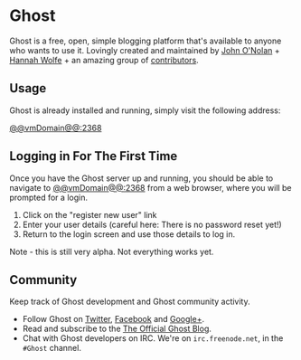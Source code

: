 
# Ghost

Ghost is a free, open, simple blogging platform that's available to anyone who
wants to use it. Lovingly created and maintained by [John
O'Nolan](http://twitter.com/JohnONolan) + [Hannah
Wolfe](http://twitter.com/ErisDS) + an amazing group of
[contributors](https://github.com/TryGhost/Ghost/contributors). 

## Usage

Ghost is already installed and running, simply visit the following address:

  [@@vmDomain@@:2368](@@vmDomain@@:2368)

## Logging in For The First Time

Once you have the Ghost server up and running, you should be able to navigate to
[@@vmDomain@@:2368](@@vmDomain@@:2368) from a web browser, where you will be
prompted for a login.

1.  Click on the "register new user" link
2.  Enter your user details (careful here: There is no password reset yet!)
3.  Return to the login screen and use those details to log in.

Note - this is still very alpha. Not everything works yet.

## Community

Keep track of Ghost development and Ghost community activity.

* Follow Ghost on [Twitter](http://twitter.com/TryGhost),
  [Facebook](http://facebook.com/tryghostapp) and
[Google+](https://plus.google.com/114465948129362706086).
* Read and subscribe to the [The Official Ghost Blog](http://blog.ghost.org).
* Chat with Ghost developers on IRC. We're on `irc.freenode.net`, in the
  `#Ghost` channel.
